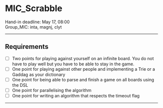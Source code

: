 # MIC_Scrabble

Hand-in deadline: May 17, 08:00 <br />
Group_MIC: inta, magnj, clyt

---
## Requirements
- [ ] Two points for playing against yourself on an infinite board. You do not have to play well but you have to be able to stay in the game. 
- [ ] One point for playing against other people and implementing a Trie or a Gaddag as your dictionary 
- [ ] One point for being able to parse and finish a game  on all boards using the DSL
- [ ] One point for parallelising the algorithm
- [ ] One point for writing an algorithm that respects the timeout flag
---
